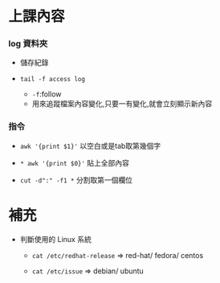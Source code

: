 # 上課內容

### log 資料夾

* 儲存紀錄

* `tail -f access log`

  * `-f`:follow
  * 用來追蹤檔案內容變化,只要一有變化,就會立刻顯示新內容

### 指令

* `awk '{print $1}'` 以空白或是tab取第幾個字

* `* awk '{print $0}'` 貼上全部內容

* `cut -d":" -f1 *` 分割取第一個欄位

# 補充

* 判斷使用的 Linux 系統

  * `cat /etc/redhat-release` => red-hat/ fedora/ centos

  * `cat /etc/issue` => debian/ ubuntu
